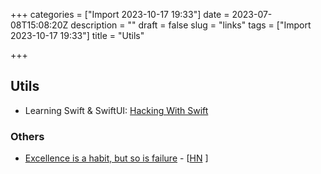 +++
categories = ["Import 2023-10-17 19:33"]
date = 2023-07-08T15:08:20Z
description = ""
draft = false
slug = "links"
tags = ["Import 2023-10-17 19:33"]
title = "Utils"

+++

## Utils 

 * Learning Swift & SwiftUI: [Hacking With Swift](https://www.hackingwithswift.com/100/swiftui)


### Others

 * [Excellence is a habit, but so is failure](https://awesomekling.github.io/Excellence-is-a-habit-but-so-is-failure/) - [[HN](https://news.ycombinator.com/item?id=36628356) ]